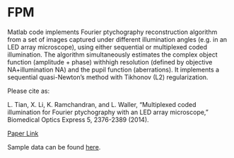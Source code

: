# FPM
Matlab code implements Fourier ptychography reconstruction algorithm from a set of images captured under different illumination angles (e.g. in an LED array microscope), using either sequential or multiplexed coded illumination. The algorithm simultaneously estimates the complex object function (amplitude + phase) withhigh resolution (defined by objective NA+illumination NA) and the pupil function (aberrations). It implements a sequential quasi-Newton’s method with Tikhonov (L2) regularization.

Please cite as:

L. Tian, X. Li, K. Ramchandran, and L. Waller, “Multiplexed coded illumination for Fourier ptychography with an LED array microscope,” Biomedical Optics Express 5, 2376-2389 (2014).

[Paper Link](https://www.osapublishing.org/boe/fulltext.cfm?uri=boe-5-7-2376&id=294149)

Sample data can be found [here](http://www.laurawaller.com/opensource/).
